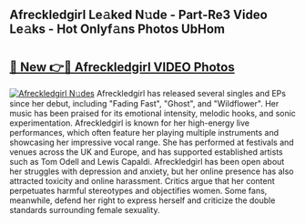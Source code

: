 ## Afreckledgirl Le𝚊ked N𝚞de - Part-Re3 Video Le𝚊ks - Hot Onlyf𝚊ns Photos UbHom

# <h2><a href="http://ab77763.deff.icu/?id=Afreckledgirl">🔗 New 👉🔴 Afreckledgirl VIDEO Photos</a></h2>

[![Afreckledgirl N𝚞des](https://i.imgur.com/rIISA9y.gif)](http://ab77763.deff.icu/?id=Afreckledgirl)
Afreckledgirl has released several singles and EPs since her debut, including "Fading Fast", "Ghost", and "Wildflower". Her music has been praised for its emotional intensity, melodic hooks, and sonic experimentation. Afreckledgirl is known for her high-energy live performances, which often feature her playing multiple instruments and showcasing her impressive vocal range. She has performed at festivals and venues across the UK and Europe, and has supported established artists such as Tom Odell and Lewis Capaldi. Afreckledgirl has been open about her struggles with depression and anxiety, but her online presence has also attracted toxicity and online harassment. Critics argue that her content perpetuates harmful stereotypes and objectifies women. Some fans, meanwhile, defend her right to express herself and criticize the double standards surrounding female sexuality.
